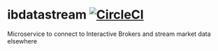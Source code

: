 # ibdatastream [![CircleCI](https://circleci.com/gh/jspahrsummers/ibdatastream.svg?style=svg&circle-token=1fb1e4c592c10665b631d9cc7e584780d45b52c7)](https://circleci.com/gh/jspahrsummers/ibdatastream)
Microservice to connect to Interactive Brokers and stream market data elsewhere
